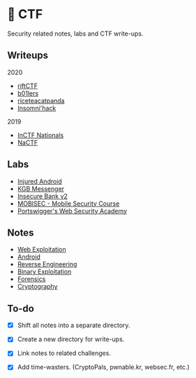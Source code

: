 # 🚩 CTF

Security related notes, labs and CTF write-ups.

## Writeups

2020
- [riftCTF](https://youtu.be/K5YnRLG6Cr8)
- [b01lers](writeups/b01lers20)
- [riceteacatpanda](writeups/rtcp20.md)
- [Insomni'hack](writeups/insomnihack20.md)

2019
- [InCTF Nationals](writeups/inctfn19.md)
- [NaCTF](https://abhaynayar.com/blog/fmt.html)

## Labs

- [Injured Android](labs/injured_android.md)
- [KGB Messenger](labs/kgb.md)
- [Insecure Bank v2](labs/insecurebankv2.md)
- [MOBISEC - Mobile Security Course](https://github.com/abhaynayar/mobisec)
- [Portswigger's Web Security Academy](labs/websec.md)

## Notes

- [Web Exploitation](labs/websec.md)
- [Android](notes/android.md)
- [Reverse Engineering](notes/rev.md)
- [Binary Exploitation](notes/pwn.md)
- [Forensics](notes/forensics.md)
- [Cryptography](notes/crypto.md)


## To-do

- [x] Shift all notes into a separate directory.
- [x] Create a new directory for write-ups.
- [x] Link notes to related challenges.
- [x] Add time-wasters. (CryptoPals, pwnable.kr, websec.fr, etc.)

